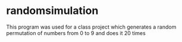 # randomsimulation

This program was used for a class project which generates a random permutation of numbers from 0 to 9 and does it 20 times